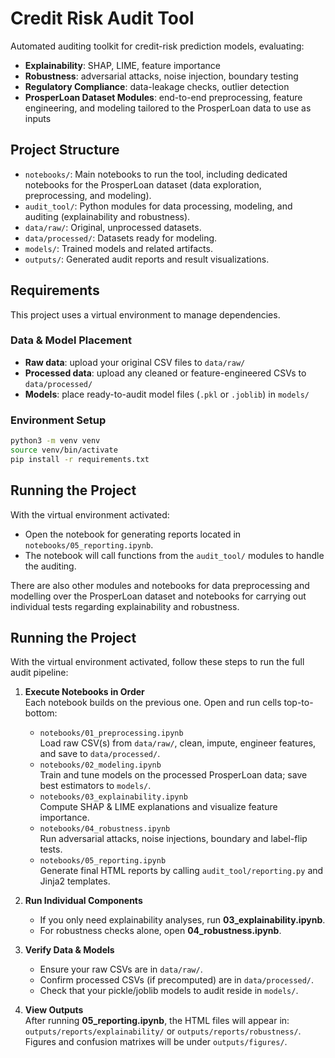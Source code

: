# Credit Risk Audit Tool

Automated auditing toolkit for credit-risk prediction models, evaluating:

- **Explainability**: SHAP, LIME, feature importance  
- **Robustness**: adversarial attacks, noise injection, boundary testing  
- **Regulatory Compliance**: data-leakage checks, outlier detection  
- **ProsperLoan Dataset Modules**: end-to-end preprocessing, feature engineering, and modeling tailored to the ProsperLoan data to use as inputs


## Project Structure

- `notebooks/`: Main notebooks to run the tool, including dedicated notebooks for the ProsperLoan dataset (data exploration, preprocessing, and modeling).
- `audit_tool/`: Python modules for data processing, modeling, and auditing (explainability and robustness).
- `data/raw/`: Original, unprocessed datasets.
- `data/processed/`: Datasets ready for modeling.
- `models/`: Trained models and related artifacts.
- `outputs/`: Generated audit reports and result visualizations.

## Requirements

This project uses a virtual environment to manage dependencies.

### Data & Model Placement
- **Raw data**: upload your original CSV files to `data/raw/`  
- **Processed data**: upload any cleaned or feature-engineered CSVs to `data/processed/`  
- **Models**: place ready-to-audit model files (`.pkl` or `.joblib`) in `models/`  

### Environment Setup

```bash
python3 -m venv venv
source venv/bin/activate   
pip install -r requirements.txt

```

## Running the Project

With the virtual environment activated:

- Open the notebook for generating reports located in `notebooks/05_reporting.ipynb`.
- The notebook will call functions from the `audit_tool/` modules to handle the auditing.

There are also other modules and notebooks for data preprocessing and modelling over the 
ProsperLoan dataset and notebooks for carrying out individual tests regarding explainability and robustness.

## Running the Project

With the virtual environment activated, follow these steps to run the full audit pipeline:

1. **Execute Notebooks in Order**  
   Each notebook builds on the previous one. Open and run cells top-to-bottom:
   - `notebooks/01_preprocessing.ipynb`  
     Load raw CSV(s) from `data/raw/`, clean, impute, engineer features, and save to `data/processed/`.  
   - `notebooks/02_modeling.ipynb`  
     Train and tune models on the processed ProsperLoan data; save best estimators to `models/`.  
   - `notebooks/03_explainability.ipynb`  
     Compute SHAP & LIME explanations and visualize feature importance.  
   - `notebooks/04_robustness.ipynb`  
     Run adversarial attacks, noise injections, boundary and label-flip tests.  
   - `notebooks/05_reporting.ipynb`  
     Generate final HTML reports by calling `audit_tool/reporting.py` and Jinja2 templates.

2. **Run Individual Components**  
   - If you only need explainability analyses, run **03_explainability.ipynb**.  
   - For robustness checks alone, open **04_robustness.ipynb**.  

3. **Verify Data & Models**  
   - Ensure your raw CSVs are in `data/raw/`.  
   - Confirm processed CSVs (if precomputed) are in `data/processed/`.  
   - Check that your pickle/joblib models to audit reside in `models/`.  

4. **View Outputs**  
   After running **05_reporting.ipynb**, the HTML files will appear in: `outputs/reports/explainability/` or `outputs/reports/robustness/`. Figures and confusion matrixes will be under `outputs/figures/`.  
